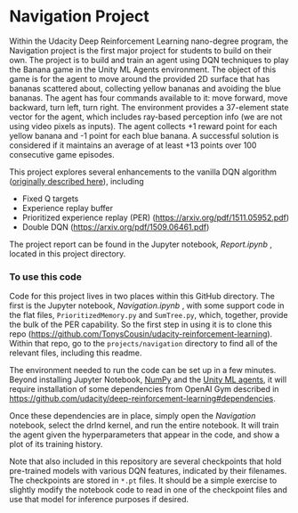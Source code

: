 # Navigation Project

Within the Udacity Deep Reinforcement Learning nano-degree program, the Navigation project is the first major
project for students to build on their own.  The project is to build and train an agent using DQN techniques
to play the Banana game in the Unity ML Agents environment.  The object of this game is for the agent to move
around the provided 2D surface that has bananas scattered about, collecting yellow bananas and avoiding the
blue bananas.  The agent has four commands available to it:  move forward, move backward, turn left, turn
right.  The environment provides a 37-element state vector for the agent, which includes ray-based perception
info (we are not using video pixels as inputs).  The agent collects +1 reward point for each yellow banana
and -1 point for each blue banana.  A successful solution is considered if it maintains an average of at
least +13 points over 100 consecutive game episodes.

This project explores several enhancements to the vanilla DQN algorithm ([originally described here](http://files.davidqiu.com//research/nature14236.pdf)), including 
- Fixed Q targets
- Experience replay buffer
- Prioritized experience replay (PER) (https://arxiv.org/pdf/1511.05952.pdf)
- Double DQN (https://arxiv.org/pdf/1509.06461.pdf)

The project report can be found in the Jupyter notebook, _Report.ipynb_ , located in this project directory.

### To use this code

Code for this project lives in two places within this GitHub directory.  The first is the Jupyter notebook,
_Navigation.ipynb_ , with some support code in the flat files, `PrioritizedMemory.py` and `SumTree.py`,
which, together, provide the bulk of the PER capability.  So the first step in using it is to clone this
repo (https://github.com/TonysCousin/udacity-reinforcement-learning).  Within that repo, go to the
`projects/navigation` directory to find all of the relevant files, including this readme.


The environment needed to run the code can be set up in a few minutes.  Beyond installing Jupyter Notebook,
[NumPy](http://www.numpy.org) and the [Unity ML agents](https://github.com/Unity-Technologies/ml-agents/blob/master/docs/Installation.md),
it will require installation of some dependencies from OpenAI Gym described in
https://github.com/udacity/deep-reinforcement-learning#dependencies.

Once these dependencies are in place, simply open the _Navigation_ notebook, select the drlnd kernel, and
run the entire notebook.  It will train the agent given the hyperparameters that appear in the code, and
show a plot of its training history.

Note that also included in this repository are several checkpoints that hold pre-trained models with various
DQN features, indicated by their filenames.  The checkpoints are stored in `*.pt` files.  It should be a
simple exercise to slightly modify the notebook code to read in one of the checkpoint files and use that 
model for inference purposes if desired.
